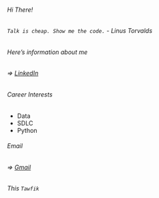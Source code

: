 ###### Hi There!
###### ```Talk is cheap. Show me the code.``` - Linus Torvalds

###### Here’s information about me

###### => [LinkedIn](https://www.linkedin.com/in/tawfikyasser/)

###### Career Interests

* Data
* SDLC
* Python

###### Email

###### => [Gmail](tawfektassertawfek@gmail.com)

###### This ```Tawfik```

